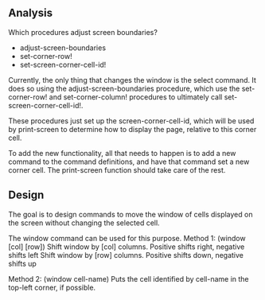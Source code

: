 Analysis
--------

Which procedures adjust screen boundaries?
* adjust-screen-boundaries
* set-corner-row!
* set-screen-corner-cell-id!

Currently, the only thing that changes the window is the select command.
It does so using the adjust-screen-boundaries procedure, which use the set-corner-row! and set-corner-column! procedures to ultimately call set-screen-corner-cell-id!.

These procedures just set up the screen-corner-cell-id, which will be used by print-screen to determine how to display the page, relative to this corner cell.

To add the new functionality, all that needs to happen is to add a new
command to the command definitions, and have that command set a new corner
cell. The print-screen function should take care of the rest.

Design
------
The goal is to design commands to move the window of cells displayed on the screen without changing the selected cell.

The window command can be used for this purpose.
Method 1:
    (window [col] [row])
Shift window by [col] columns. Positive shifts right, negative shifts left
Shift window by [row] columns. Positive shifts down, negative shifts up

Method 2:
    (window cell-name)
Puts the cell identified by cell-name in the top-left corner, if possible.
